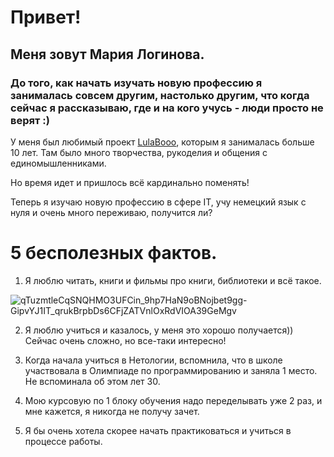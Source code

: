 # Привет! 

## Меня зовут Мария Логинова.

### До того, как начать изучать новую профессию я занималась совсем другим, настолько другим, что когда сейчас я рассказываю, где и на кого учусь - люди просто не верят :)


У меня был любимый проект [LulaBooo](https://vk.com/lulabooo), которым  я занималась больше 10 лет. Там было много творчества, рукоделия и общения с единомышленниками.


Но время идет и пришлось всё кардинально поменять! 

Теперь я изучаю новую профессию в сфере IT, учу немецкий язык с нуля и очень много переживаю, получится ли?

# 5 бесполезных фактов.

1. Я люблю читать, книги и фильмы про книги, библиотеки и всё такое.

![qTuzmtleCqSNQHMO3UFCin_9hp7HaN9oBNojbet9gg-GipvYJ1IT_qrukBrpbDs6CFjZATVnlOxRdVIOA39GeMgv](https://user-images.githubusercontent.com/122518565/212533030-a6fcefb8-ec9b-450c-801e-e247f6062d21.jpg)

2. Я люблю учиться и казалось, у меня это хорошо получается)) Сейчас очень сложно, но все-таки интересно!

3. Когда начала учиться в Нетологии, вспомнила, что в школе участвовала в Олимпиаде по программированию и заняла 1 место. Не вспоминала об этом лет 30.

4. Мою курсовую по 1 блоку обучения надо переделывать уже 2 раз, и мне кажется, я никогда не получу зачет.
    
5.  Я бы очень хотела скорее начать практиковаться и учиться в процессе работы.
